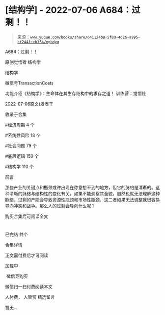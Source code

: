 # [结构学] - 2022-07-06 A684：过剩！！

> 来源：[`www.yuque.com/books/share/641124b8-5f80-4d26-a995-cf244fceb154/mgbdyq`](https://www.yuque.com/books/share/641124b8-5f80-4d26-a995-cf244fceb154/mgbdyq)



A684：过剩！！ 

原创觉悟者 结构学 

结构学 

微信号TransactionCosts 

功能介绍《结构学》：生命体在其生存结构中的求存之道！ 训练营：觉悟社 

2022-07-06[原文](https://mp.weixin.qq.com/s?__biz=MzIzMDYwOTM0Mg==&mid=2247487405&idx=1&sn=6f60b1583b09b9c3220290377a3f9a10&chksm=e8b1977cdfc61e6a0077a0bb80055453a839dad4caabb0b595c7e363c052e05cf3e46ac1e22f#rd))发表于 

收录于合集 

#经济周期 4 个 

#系统性风险 18 个 

#社会问题 79 个 

#底层逻辑 150 个 

#结构学 110 个 

前言 

那些产业的关键点和瓶颈或许出现在你意想不到的地方，但它的脉络是清晰的。这种清晰的脉络与结构性的变化有关，如果不能洞察其全貌，自然也就无法理解这种脉络。过剩的产能会导致资源性瓶颈和市场性瓶颈，这二者如果无法调整就很容易导向冲突和战争。那么人的过剩会导向什么呢？ 

购买合集后可阅读全文 

# 

已完结 共个 

合集详情 

正文需付费后才可阅读 

加载中 

 微信豆购买 

微信扫一扫付费阅读本文 

人付费， 人赞赏 <ne-h3 id="OZtmd" data-lake-id="OZtmd"><ne-heading-ext><ne-heading-anchor></ne-heading-anchor><ne-heading-fold></ne-heading-fold></ne-heading-ext><ne-heading-content>精选留言</ne-heading-content></ne-h3> 

暂无...